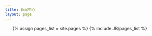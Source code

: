 ```yaml
---
title: 新闻中心
layout: page
---
```

<ul>
  	  {% assign pages_list = site.pages %} 
  	  {% include JB/pages_list %}
</ul>
